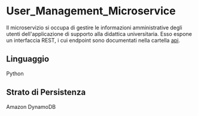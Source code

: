 # User_Management_Microservice

Il microservizio si occupa di gestire le informazioni amministrative degli utenti dell'applicazione di supporto alla didattica universitaria.
Esso espone un interfaccia REST, i cui endpoint sono documentati nella cartella [api](api/).

## Linguaggio
Python

## Strato di Persistenza
Amazon DynamoDB
